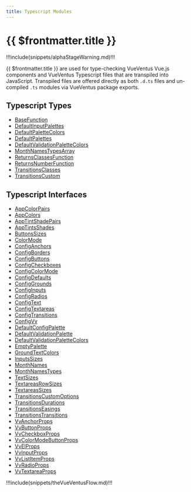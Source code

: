 ```yaml
---
title: Typescript Modules
---
```


<script setup>
    import DocsAnimatedLogoSection from '../../src/views/compos/DocsAnimatedLogoSection.vue'
    import DocsPackageVersion from '../../src/views/compos/DocsPackageVersion.vue'
    import SvgDiagramVueVentusFlow from '../../src/views/compos/SvgDiagramVueVentusFlow.vue'
</script>




<DocsAnimatedLogoSection/>





# {{ $frontmatter.title }}

!!!include(snippets/alphaStageWarning.md)!!!

{{ $frontmatter.title }} are used for type-checking VueVentus Vue.js components and VueVentus Typescript files that are transpiled into JavaScript. Transpiled files are offered directly as both `.d.ts` files and un-compiled `.ts` modules via VueVentus package exports.

## Typescript Types

* [BaseFunction](/typescript/types#basefunction)
* [DefaultInputPalettes](/typescript/types#defaultinputpalettes)
* [DefaultPaletteColors](/typescript/types#defaultpalettecolors)
* [DefaultPalettes](/typescript/types#defaultpalettes)
* [DefaultValidationPaletteColors](/typescript/types#defaultvalidationpalettecolors)
* [MonthNamesTypesArray](/typescript/types#monthnamestypesarray)
* [ReturnsClassesFunction](/typescript/types#returnsclassesfunction)
* [ReturnsNumberFunction](/typescript/types#returnsnumberfunction)
* [TransitionsClasses](/typescript/types#transitionsclasses)
* [TransitionsCustom](/typescript/types#transitionscustom)

## Typescript Interfaces

* [AppColorPairs](/typescript/interfaces#appcolorpairs)
* [AppColors](/typescript/interfaces#appcolors)
* [AppTintShadePairs](/typescript/interfaces#apptintshadepairs)
* [AppTintsShades](/typescript/interfaces#apptintsshades)
* [ButtonsSizes](/typescript/interfaces#buttonssizes)
* [ColorMode](/typescript/interfaces#colormode)
* [ConfigAnchors](/typescript/interfaces#configanchors)
* [ConfigBorders](/typescript/interfaces#configborders)
* [ConfigButtons](/typescript/interfaces#configbuttons)
* [ConfigCheckboxes](/typescript/interfaces#configcheckboxes)
* [ConfigColorMode](/typescript/interfaces#configcolormode)
* [ConfigDefaults](/typescript/interfaces#configdefaults)
* [ConfigGrounds](/typescript/interfaces#configgrounds)
* [ConfigInputs](/typescript/interfaces#configinputs)
* [ConfigRadios](/typescript/interfaces#configradios)
* [ConfigText](/typescript/interfaces#configtext)
* [ConfigTextareas](/typescript/interfaces#configtextareas)
* [ConfigTransitions](/typescript/interfaces#configtransitions)
* [ConfigVv](/typescript/interfaces#configvv)
* [DefaultConfigPalette](/typescript/interfaces#defaultconfigpalette)
* [DefaultValidationPalette](/typescript/interfaces#defaultvalidationpalette)
* [DefaultValidationPaletteColors](/typescript/interfaces#defaultvalidationpalettecolors)
* [EmptyPalette](/typescript/interfaces#emptypalette)
* [GroundTextColors](/typescript/interfaces#groundtextcolors)
* [InputsSizes](/typescript/interfaces#inputssizes)
* [MonthNames](/typescript/interfaces#monthnames)
* [MonthNamesTypes](/typescript/interfaces#monthnamestypes)
* [TextSizes](/typescript/interfaces#textsizes)
* [TextareasRowSizes](/typescript/interfaces#textareasrowsizes)
* [TextareasSizes](/typescript/interfaces#textareassizes)
* [TransitionsCustomOptions](/typescript/interfaces#transitionscustomoptions)
* [TransitionsDurations](/typescript/interfaces#transitionsdurations)
* [TransitionsEasings](/typescript/interfaces#transitionseasings)
* [TransitionsTransitions](/typescript/interfaces#transitionstransitions)
* [VvAnchorProps](/typescript/interfaces#vvanchorprops)
* [VvButtonProps](/typescript/interfaces#vvbuttonprops)
* [VvCheckboxProps](/typescript/interfaces#vvcheckboxprops)
* [VvColorModeButtonProps](/typescript/interfaces#vvcolormodebuttonprops)
* [VvElProps](/typescript/interfaces#vvelprops)
* [VvInputProps](/typescript/interfaces#vvinputprops)
* [VvListItemProps](/typescript/interfaces#vvlistitemprops)
* [VvRadioProps](/typescript/interfaces#vvradioprops)
* [VvTextareaProps](/typescript/interfaces#vvtextareaprops)








!!!include(snippets/theVueVentusFlow.md)!!!

<SvgDiagramVueVentusFlow class="w-full"/>












<DocsPackageVersion/>
